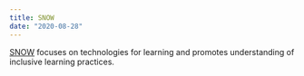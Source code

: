 ```yaml
---
title: SNOW
date: "2020-08-28"
---
```

[SNOW](https://snow.idrc.ocadu.ca/) focuses on technologies for learning and promotes understanding of inclusive
learning practices.

